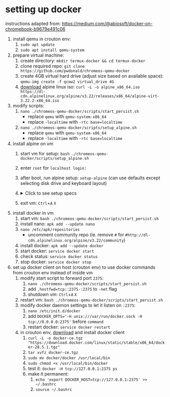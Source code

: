 # setting up docker

instructions adapted from: https://medium.com/@abiosoft/docker-on-chromebook-b9679e491c06

1. install qemu in crouton env:
    1. `sudo apt update`
    2. `sudo apt install qemu-system`
2. prepare virtual machine:
    1. create directory: `mkdir termux-docker && cd termux-docker`
    2. clone required repo: `git clone https://github.com/pwdonald/chromeos-qemu-docker`
    3. create 4GB virtual hard drive (adjust size based on available space): `qemu-img create -f qcow2 virtual_drive 4G`
    4. [download](https://www.alpinelinux.org/downloads/) alpine linux iso: `curl -L -o alpine_x86_64.iso https://dl-cdn.alpinelinux.org/alpine/v3.22/releases/x86_64/alpine-virt-3.22.2-x86_64.iso`
3. modify scripts:
    1.  `nano ./chromeos-qemu-docker/scripts/start_persist.sh`
        *  replace `qemu` with `qemu-system-x86_64`
        *  replace `-localtime` with `-rtc base=localtime`  
    2.  `nano ./chromeos-qemu-docker/scripts/setup_alpine.sh`
        *  replace `qemu` with `qemu-system-x86_64`
        *  replace `-localtime` with `-rtc base=localtime`  
4. install alpine on vm
    1. start vm for setup: `bash ./chromeos-qemu-docker/scripts/setup_alpine.sh`
    2. enter `root` for `localhost login:`
    3. after boot, run alpine setup: `setup-alpine` (can use defaults except selecting disk drive and keyboard layout)
    4. <details><summary>Click to see setup specs</summary>
        
        ```
        [] - means default
        1. system hostname (Enter system hostname): [localhost]
        2. network interface (Which one do you want to initialize): [eth0]
        3. ip address (Ip address for eth0): [dhcp]
        4. manual network config (Do you want to do any manual network configuration): [n]
        5. root password (New password)
        6. timezone (Which timezone are you in): [UTC]
        7. proxy (HTTP/FTP proxy URL): [none]
        8. NTP client (Which NTP client to run): [busybox]
        9. mirror (Enter mirror number of URL): [1] (find and use fastest mirror)
        10. user (Setup a user): [no]
        11. SSH server (Which ssh server): [openssh]
        12. (Allow root ssh login): default is [prohibit-password] but yes
        13. (Enter ssh key or URL for root): [none]
        14. disk (Which disk(s) would you like to use?): default is [none] but sda
        15. use disk (How would you like to use it): default is [?] but sys
        16. erase disk (WARNING: Erase the above disk(s) and continue): default [n] but y
        ```
        </details>
    5. exit vm: `Ctrl`+`A` `X`
5. install docker in vm
    1. start vm: `bash ./chromeos-qemu-docker/scripts/start_persist.sh`
    2. install nano: `apk add --update nano`
    3. `nano /etc/apk/repositories`
        * uncomment community repo (ie. remove `#` for `#http://dl-cdn.alpinelinux.org/alpine/v3.22/community`)
    4. install docker: `apk add --update docker`
    5. start docker: `service docker start`
    6. check status: `service docker status`
    7. stop docker: `service docker stop`
6. set up docker client on host (crouton env) to use docker commands from crouton env instead of inside vm
    1. modify start script to forward port `2375`:
        1. `nano ./chromeos-qemu-docker/scripts/start_persist.sh`
        2. add `,hostfwd=tcp::2375-:2375` to `-net` flag
        3. shutdown vm: `Ctrl`+`A` `X`
    2. restart vm: `bash ./chromeos-qemu-docker/scripts/start_persist.sh`
    3. modify docker daemon settings to let it listen on `:2375`:
        1. `nano /etc/init.d/docker`
        2. add `DOCKER_OPTS='-H unix:///var/run/docker.sock -H tcp://0.0.0.0:2375'` before `command`
        3. restart docker: `service docker restart`
    4. in crouton env, [download](https://download.docker.com/linux/static/stable/x86_64/) and install docker client
        1. `curl -L -o docker-ce.tgz "https://download.docker.com/linux/static/stable/x86_64/docker-28.5.1.tgz"`
        2. `tar xvfz docker-ce.tgz`
        3. `sudo mv docker/docker /usr/local/bin`
        4. `sudo chmod +x /usr/local/bin/docker`
        5. test it: `docker -H tcp://127.0.0.1:2375 ps`
        6. make it permanent:
            1. `echo 'export DOCKER_HOST=tcp://127.0.0.1:2375' >> ~/.bashrc`
            2. `source ~/.bashrc`
